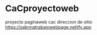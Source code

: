 # CaCproyectoweb
proyecto paginaweb cac
direccion de sitio https://sabrinatrabajowebpage.netlify.app
